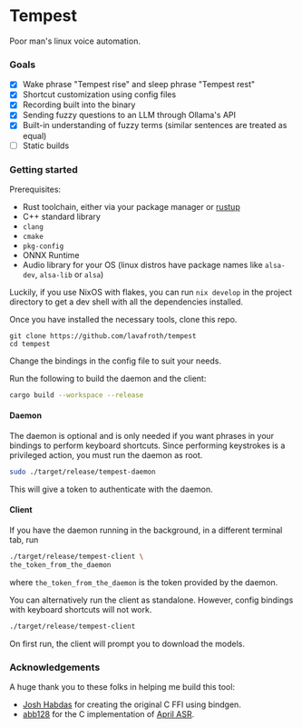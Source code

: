 # Tempest

Poor man's linux voice automation.

### Goals
- [x] Wake phrase "Tempest rise" and sleep phrase "Tempest rest"
- [x] Shortcut customization using config files
- [x] Recording built into the binary
- [x] Sending fuzzy questions to an LLM through Ollama's API
- [x] Built-in understanding of fuzzy terms (similar sentences are treated as equal)
- [ ] Static builds

### Getting started

Prerequisites:
- Rust toolchain, either via your package manager or [rustup](https://rustup.rs)
- C++ standard library
- `clang`
- `cmake`
- `pkg-config`
- ONNX Runtime
- Audio library for your OS (linux distros have package names like `alsa-dev`, `alsa-lib` or `alsa`)

Luckily, if you use NixOS with flakes, you can run `nix develop` in the project directory to get a dev shell with all the dependencies installed.

Once you have installed the necessary tools, clone this repo.

```
git clone https://github.com/lavafroth/tempest
cd tempest
```

Change the bindings in the config file to suit your needs.

Run the following to build the daemon and the client:

```sh
cargo build --workspace --release
```

#### Daemon

The daemon is optional and is only needed if you want phrases in your bindings to perform keyboard shortcuts.
Since performing keystrokes is a privileged action, you must run the daemon as root.

```sh
sudo ./target/release/tempest-daemon
```

This will give a token to authenticate with the daemon.

#### Client

If you have the daemon running in the background, in a different terminal tab, run

```sh
./target/release/tempest-client \
the_token_from_the_daemon
```

where `the_token_from_the_daemon` is the token provided by the daemon.

You can alternatively run the client as standalone. However, config bindings with keyboard shortcuts will not work.

```sh
./target/release/tempest-client
```

On first run, the client will prompt you to download the models.

### Acknowledgements

A huge thank you to these folks in helping me build this tool:

- [Josh Habdas](https://cpdeberg.org/vhs) for creating the original C FFI using bindgen.
- [abb128](https://github.com/abb128) for the C implementation of [April ASR](https://github.com/abb128/april-asr).
